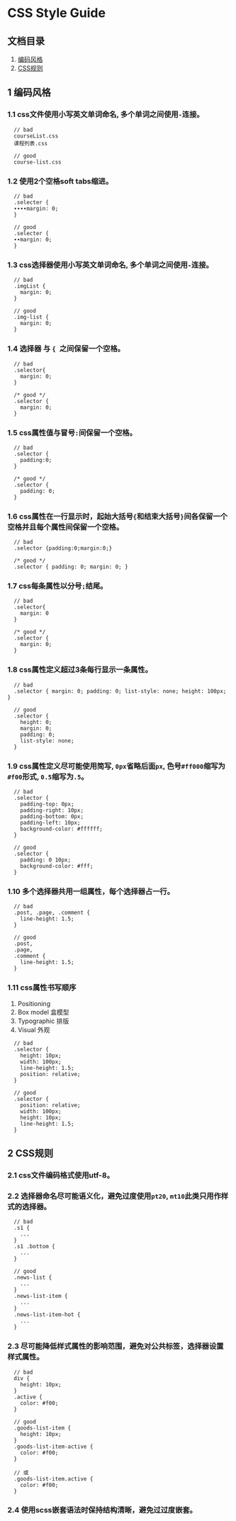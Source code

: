 # CSS Style Guide

## 文档目录

1. [编码风格](#1-编码风格)
2. [CSS规则](#2-CSS规则)

## 1 编码风格

### 1.1 css文件使用小写英文单词命名, 多个单词之间使用`-`连接。
```
  // bad
  courseList.css
  课程列表.css
  
  // good
  course-list.css
```

### 1.2 使用2个空格soft tabs缩进。
```
  // bad
  .selecter {
  ∙∙∙∙margin: 0;
  }
  
  // good
  .selecter {
  ∙∙margin: 0;
  }
```

### 1.3 css选择器使用小写英文单词命名, 多个单词之间使用`-`连接。
```
  // bad
  .imgList {
    margin: 0;
  }
  
  // good
  .img-list {
    margin: 0;
  }
```

### 1.4 选择器 与 `{ `之间保留一个空格。
```
  // bad
  .selector{
    margin: 0;
  }

  /* good */
  .selector {
    margin: 0;
  }
```

### 1.5 css属性值与冒号`:`间保留一个空格。
```
  // bad
  .selector {
    padding:0;
  }

  /* good */
  .selector {
    padding: 0;
  }
```

### 1.6 css属性在一行显示时，起始大括号`{`和结束大括号`}`间各保留一个空格并且每个属性间保留一个空格。
```
  // bad
  .selector {padding:0;margin:0;}

  /* good */
  .selector { padding: 0; margin: 0; }
```

### 1.7 css每条属性以分号`;`结尾。
```
  // bad
  .selector{
    margin: 0
  }

  /* good */
  .selector {
    margin: 0;
  }
```

### 1.8 css属性定义超过3条每行显示一条属性。
```
  // bad
  .selector { margin: 0; padding: 0; list-style: none; height: 100px; }
  
  // good
  .selector {
    height: 0;
    margin: 0;
    padding: 0;
    list-style: none;
  }
```

### 1.9 css属性定义尽可能使用简写, `0px`省略后面`px`, 色号`#ff000`缩写为`#f00`形式, `0.5`缩写为`.5`。
```
  // bad
  .selector {
    padding-top: 0px;
    padding-right: 10px;
    padding-bottom: 0px;
    padding-left: 10px;
    background-color: #ffffff;
  }
  
  // good
  .selector {
    padding: 0 10px;
    background-color: #fff;
  }
```

### 1.10 多个选择器共用一组属性，每个选择器占一行。
```
  // bad
  .post, .page, .comment {
    line-height: 1.5;
  }
  
  // good
  .post,
  .page,
  .comment {
    line-height: 1.5;
  }
```

### 1.11 css属性书写顺序
1. Positioning
2. Box model 盒模型
3. Typographic 排版
4. Visual 外观
```
  // bad
  .selector {
    height: 10px;
    width: 100px;
    line-height: 1.5;
    position: relative;
  }
  
  // good
  .selector {
    position: relative;
    width: 100px;
    height: 10px;
    line-height: 1.5;
  }
```

## 2 CSS规则

### 2.1 css文件编码格式使用utf-8。

### 2.2 选择器命名尽可能语义化，避免过度使用`pt20`, `mt10`此类只用作样式的选择器。
```
  // bad
  .s1 {
    ...
  }
  .s1 .bottom {
    ...
  }
  
  // good
  .news-list {
    ...
  }
  .news-list-item {
    ...
  }
  .news-list-item-hot {
    ...
  }
```

### 2.3 尽可能降低样式属性的影响范围，避免对公共标签，选择器设置样式属性。
```
  // bad
  div {
    height: 10px;
  }
  .active {
    color: #f00;
  }
  
  // good
  .goods-list-item {
    height: 10px;
  }
  .goods-list-item-active {
    color: #f00;
  }
  
  // 或
  .goods-list-item.active {
    color: #f00;
  }
```

### 2.4 使用scss嵌套语法时保持结构清晰，避免过过度嵌套。
